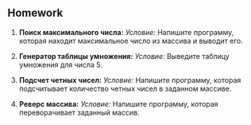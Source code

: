 ##  Homework


1. **Поиск максимального числа:**
   *Условие:* Напишите программу, которая находит максимальное число из массива и выводит его.

2. **Генератор таблицы умножения:**
   *Условие:* Выведите таблицу умножения для числа 5.

3. **Подсчет четных чисел:**
   *Условие:* Напишите программу, которая подсчитывает количество четных чисел в заданном массиве.

4. **Реверс массива:**
    *Условие:* Напишите программу, которая переворачивает заданный массив.